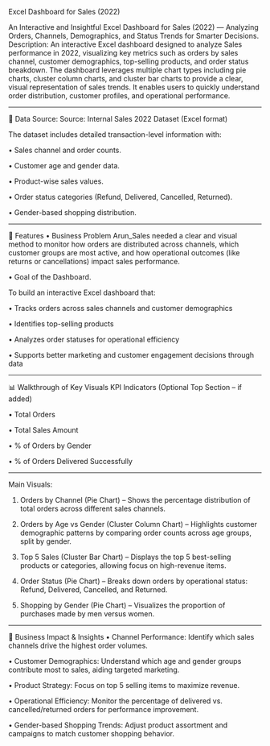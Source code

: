 Excel Dashboard for Sales (2022) 


An Interactive and Insightful Excel Dashboard for Sales (2022) — Analyzing Orders, Channels, Demographics, and Status Trends for Smarter Decisions.
Description:
An interactive Excel dashboard designed to analyze Sales performance in 2022, visualizing key metrics such as orders by sales channel, customer demographics, top-selling products, and
order status breakdown. The dashboard leverages multiple chart types including pie charts, cluster column charts, and cluster bar charts to provide a clear, visual representation of sales
trends. It enables users to quickly understand order distribution, customer profiles, and operational performance.

---

📂 Data Source:
Source: Internal Sales 2022 Dataset (Excel format)

The dataset includes detailed transaction-level information with:

• Sales channel and order counts.

• Customer age and gender data.

• Product-wise sales values.

• Order status categories (Refund, Delivered, Cancelled, Returned).

• Gender-based shopping distribution.

---

🌟 Features
• Business Problem
Arun_Sales needed a clear and visual method to monitor how orders are distributed across channels, which customer groups are most active, and how operational outcomes 
(like returns or cancellations) impact sales performance.

• Goal of the Dashboard.

To build an interactive Excel dashboard that:

• Tracks orders across sales channels and customer demographics

• Identifies top-selling products

• Analyzes order statuses for operational efficiency

• Supports better marketing and customer engagement decisions through data

---

📊 Walkthrough of Key Visuals
KPI Indicators (Optional Top Section – if added)

• Total Orders

• Total Sales Amount

• % of Orders by Gender

• % of Orders Delivered Successfully

---

Main Visuals:

1. Orders by Channel (Pie Chart) – Shows the percentage distribution of total orders across different sales channels.

2. Orders by Age vs Gender (Cluster Column Chart) – Highlights customer demographic patterns by comparing order counts across age groups, split by gender.

3. Top 5 Sales (Cluster Bar Chart) – Displays the top 5 best-selling products or categories, allowing focus on high-revenue items.

4. Order Status (Pie Chart) – Breaks down orders by operational status: Refund, Delivered, Cancelled, and Returned.

5. Shopping by Gender (Pie Chart) – Visualizes the proportion of purchases made by men versus women.

---

🎯 Business Impact & Insights
• Channel Performance: Identify which sales channels drive the highest order volumes.

• Customer Demographics: Understand which age and gender groups contribute most to sales, aiding targeted marketing.

• Product Strategy: Focus on top 5 selling items to maximize revenue.

• Operational Efficiency: Monitor the percentage of delivered vs. cancelled/returned orders for performance improvement.

• Gender-based Shopping Trends: Adjust product assortment and campaigns to match customer shopping behavior.
